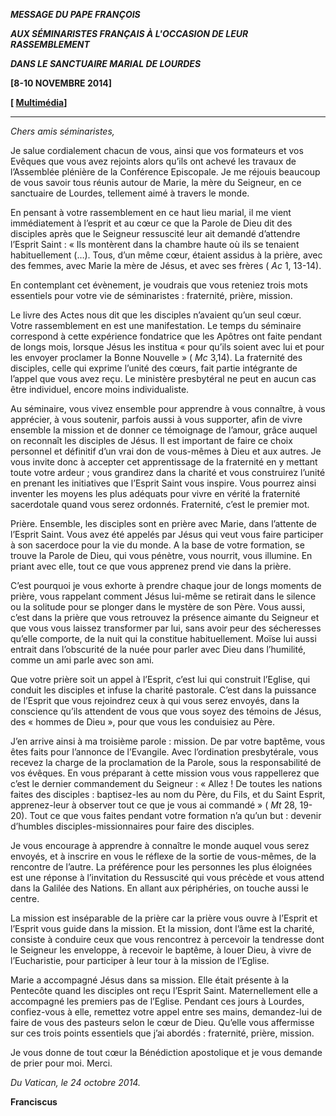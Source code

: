***MESSAGE DU PAPE FRANÇOIS***

***AUX SÉMINARISTES FRANÇAIS À L'OCCASION DE LEUR RASSEMBLEMENT***

***DANS LE SANCTUAIRE MARIAL DE LOURDES***

**\[8-10 NOVEMBRE 2014\]**

**\[ [Multimédia](http://w2.vatican.va/content/francesco/fr/events/event.dir.html/content/vaticanevents/fr/2014/11/10/seminaristifrancesi.html)\]**

* * *

*Chers amis séminaristes,*

Je salue cordialement chacun de vous, ainsi que vos formateurs et vos Evêques que vous avez rejoints alors qu’ils ont achevé les travaux de l’Assemblée plénière de la Conférence Episcopale. Je me réjouis beaucoup de vous savoir tous réunis autour de Marie, la mère du Seigneur, en ce sanctuaire de Lourdes, tellement aimé à travers le monde.

En pensant à votre rassemblement en ce haut lieu marial, il me vient immédiatement à l’esprit et au cœur ce que la Parole de Dieu dit des disciples après que le Seigneur ressuscité leur ait demandé d’attendre l’Esprit Saint : « Ils montèrent dans la chambre haute où ils se tenaient habituellement (…). Tous, d’un même cœur, étaient assidus à la prière, avec des femmes, avec Marie la mère de Jésus, et avec ses frères ( *Ac* 1, 13-14).

En contemplant cet évènement, je voudrais que vous reteniez trois mots essentiels pour votre vie de séminaristes : fraternité, prière, mission.

Le livre des Actes nous dit que les disciples n’avaient qu’un seul cœur. Votre rassemblement en est une manifestation. Le temps du séminaire correspond à cette expérience fondatrice que les Apôtres ont faite pendant de longs mois, lorsque Jésus les institua « pour qu’ils soient avec lui et pour les envoyer proclamer la Bonne Nouvelle » ( *Mc* 3,14). La fraternité des disciples, celle qui exprime l’unité des cœurs, fait partie intégrante de l’appel que vous avez reçu. Le ministère presbytéral ne peut en aucun cas être individuel, encore moins individualiste.

Au séminaire, vous vivez ensemble pour apprendre à vous connaître, à vous apprécier, à vous soutenir, parfois aussi à vous supporter, afin de vivre ensemble la mission et de donner ce témoignage de l’amour, grâce auquel on reconnaît les disciples de Jésus. Il est important de faire ce choix personnel et définitif d’un vrai don de vous-mêmes à Dieu et aux autres. Je vous invite donc à accepter cet apprentissage de la fraternité en y mettant toute votre ardeur ; vous grandirez dans la charité et vous construirez l’unité en prenant les initiatives que l’Esprit Saint vous inspire. Vous pourrez ainsi inventer les moyens les plus adéquats pour vivre en vérité la fraternité sacerdotale quand vous serez ordonnés. Fraternité, c’est le premier mot.

Prière. Ensemble, les disciples sont en prière avec Marie, dans l’attente de l’Esprit Saint. Vous avez été appelés par Jésus qui veut vous faire participer à son sacerdoce pour la vie du monde. A la base de votre formation, se trouve la Parole de Dieu, qui vous pénètre, vous nourrit, vous illumine. En priant avec elle, tout ce que vous apprenez prend vie dans la prière.

C’est pourquoi je vous exhorte à prendre chaque jour de longs moments de prière, vous rappelant comment Jésus lui-même se retirait dans le silence ou la solitude pour se plonger dans le mystère de son Père. Vous aussi, c’est dans la prière que vous retrouvez la présence aimante du Seigneur et que vous vous laissez transformer par lui, sans avoir peur des sécheresses qu’elle comporte, de la nuit qui la constitue habituellement. Moïse lui aussi entrait dans l’obscurité de la nuée pour parler avec Dieu dans l’humilité, comme un ami parle avec son ami.

Que votre prière soit un appel à l’Esprit, c’est lui qui construit l’Eglise, qui conduit les disciples et infuse la charité pastorale. C’est dans la puissance de l’Esprit que vous rejoindrez ceux à qui vous serez envoyés, dans la conscience qu’ils attendent de vous que vous soyez des témoins de Jésus, des « hommes de Dieu », pour que vous les conduisiez au Père.

J’en arrive ainsi à ma troisième parole : mission. De par votre baptême, vous êtes faits pour l’annonce de l’Evangile. Avec l’ordination presbytérale, vous recevez la charge de la proclamation de la Parole, sous la responsabilité de vos évêques. En vous préparant à cette mission vous vous rappellerez que c’est le dernier commandement du Seigneur : « Allez ! De toutes les nations faites des disciples : baptisez-les au nom du Père, du Fils, et du Saint Esprit, apprenez-leur à observer tout ce que je vous ai commandé » ( *Mt* 28, 19-20). Tout ce que vous faites pendant votre formation n’a qu’un but : devenir d’humbles disciples-missionnaires pour faire des disciples.

Je vous encourage à apprendre à connaître le monde auquel vous serez envoyés, et à inscrire en vous le réflexe de la sortie de vous-mêmes, de la rencontre de l’autre. La préférence pour les personnes les plus éloignées est une réponse à l’invitation du Ressuscité qui vous précède et vous attend dans la Galilée des Nations. En allant aux périphéries, on touche aussi le centre.

La mission est inséparable de la prière car la prière vous ouvre à l’Esprit et l’Esprit vous guide dans la mission. Et la mission, dont l’âme est la charité, consiste à conduire ceux que vous rencontrez à percevoir la tendresse dont le Seigneur les enveloppe, à recevoir le baptême, à louer Dieu, à vivre de l’Eucharistie, pour participer à leur tour à la mission de l’Eglise.

Marie a accompagné Jésus dans sa mission. Elle était présente à la Pentecôte quand les disciples ont reçu l’Esprit Saint. Maternellement elle a accompagné les premiers pas de l’Eglise. Pendant ces jours à Lourdes, confiez-vous à elle, remettez votre appel entre ses mains, demandez-lui de faire de vous des pasteurs selon le cœur de Dieu. Qu’elle vous affermisse sur ces trois points essentiels que j’ai abordés : fraternité, prière, mission.

Je vous donne de tout cœur la Bénédiction apostolique et je vous demande de prier pour moi. Merci.

*Du Vatican, le 24 octobre 2014.*

**Franciscus**